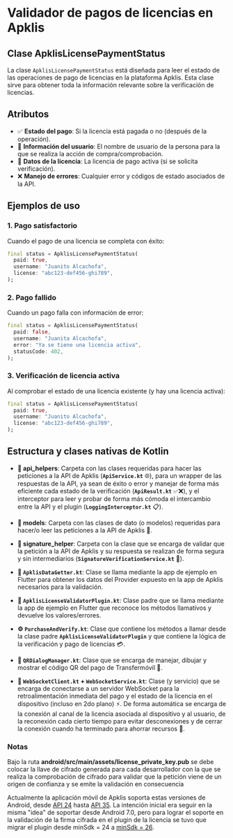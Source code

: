# Validador de pagos de licencias en Apklis

## Clase ApklisLicensePaymentStatus

La clase `ApklisLicensePaymentStatus` está diseñada para leer el estado de las operaciones de pago de licencias en la plataforma Apklis. Esta clase sirve para obtener toda la información relevante sobre la verificación de licencias.

## Atributos
- ✅ **Estado del pago**: Si la licencia está pagada o no (después de la operación).
- 👤 **Información del usuario**: El nombre de usuario de la persona para la que se realiza la acción de compra/comprobación.
- 🔑 **Datos de la licencia**: La licencia de pago activa (si se solicita verificación).
- ❌ **Manejo de errores**: Cualquier error y códigos de estado asociados de la API.

## Ejemplos de uso

### 1. **Pago satisfactorio**
Cuando el pago de una licencia se completa con éxito:
```dart
final status = ApklisLicensePaymentStatus(
  paid: true,
  username: "Juanito Alcachofa",
  license: "abc123-def456-ghi789",
);
```

### 2. **Pago fallido**
Cuando un pago falla con información de error:
```dart
final status = ApklisLicensePaymentStatus(
  paid: false,
  username: "Juanita Alcachofa",
  error: "Ya se tiene una licencia activa",
  statusCode: 402,  
);
```

### 3. **Verificación de licencia activa**
Al comprobar el estado de una licencia existente (y hay una licencia activa):
```dart
final status = ApklisLicensePaymentStatus(
  paid: true,
  username: "Juanito Alcachofa",
  license: "abc123-def456-ghi789",
);
```

## Estructura y clases nativas de Kotlin

- **📁 api_helpers**: Carpeta con las clases requeridas para hacer las peticiones a la API de Apklis (**`ApiService.kt`** 🌐), para un wrapper de las respuestas de la API, ya sean de éxito o error y manejar de forma más eficiente cada estado de la verificación (**`ApiResult.kt`** ✅❌), y el interceptor para leer y probar de forma más cómoda el intercambio entre la API y el plugin (**`LoggingInterceptor.kt`** 📋).

- **📁 models**: Carpeta con las clases de dato (o modelos) requeridas para hacer/o leer las peticiones a la API de Apklis 📄.

- **📁 signature_helper**: Carpeta con la clase que se encarga de validar que la petición a la API de Apklis y su respuesta se realizan de forma segura y sin intermediarios (**`SignatureVerificationService.kt`** 🔐).

- **🔌 `ApklisDataGetter.kt`**: Clase se llama mediante la app de ejemplo en Flutter para obtener los datos del Provider expuesto en la app de Apklis necesarios para la validación.

- **🔌 `ApklisLicenseValidatorPlugin.kt`**: Clase padre que se llama mediante la app de ejemplo en Flutter que reconoce los métodos llamativos y devuelve los valores/errores.

- **⚙️ `PurchaseAndVerify.kt`**: Clase que contiene los métodos a llamar desde la clase padre **`ApklisLicenseValidatorPlugin`** y que contiene la lógica de la verificación y pago de licencias 💳.

- **📱 `QRDialogManager.kt`**: Clase que se encarga de manejar, dibujar y mostrar el código QR del pago de Transfermóvil 📲.

- **🔌 `WebSocketClient.kt` + `WebSocketService.kt`**: Clase (y servicio) que se encarga de conectarse a un servidor WebSocket para la retroalimentación inmediata del pago y el estado de la licencia en el dispositivo (incluso en 2do plano) ⚡. De forma automática se encarga de la conexión al canal de la licencia asociada al dispositivo y al usuario, de la reconexión cada cierto tiempo para evitar desconexiones y de cerrar la conexión cuando ha terminado para ahorrar recursos 🔄.


### Notas

Bajo la ruta **android/src/main/assets/license_private_key.pub** se debe colocar la llave de cifrado generada para cada desarrollador con la que se realiza la comprobación de cifrado para validar que la petición viene de un origen de confianza y se emite la validación en consecuencia

Actualmente la aplicación móvil de Apklis soporta estas versiones de Android, desde [API 24](https://developer.android.com/tools/releases/platforms#7.0) hasta [API 35](https://developer.android.com/tools/releases/platforms#15). La intención inicial era seguir en la misma "idea" de soportar desde Android 7.0, pero para lograr el soporte en la validación de la firma cifrada en el plugin de la licencia se tuvo que migrar el plugin desde minSdk = 24 a [minSdk = 26](https://developer.android.com/tools/releases/platforms#8.0). 


